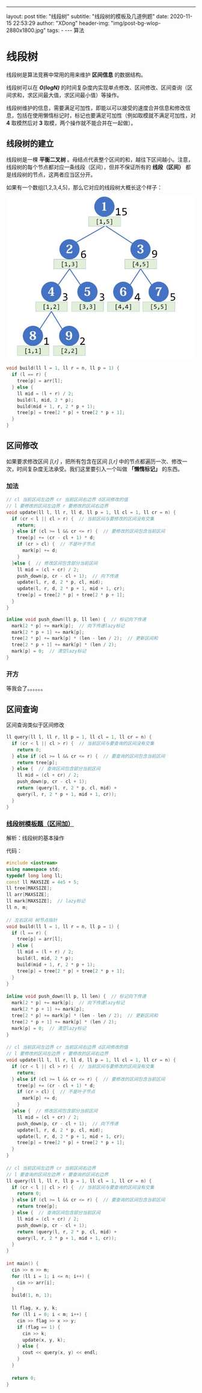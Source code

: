 ---
layout:     post
title:      "线段树"
subtitle:   "线段树的模板及几道例题"
date:       2020-11-15 22:53:29
author:     "XDong"
header-img: "img/post-bg-wlop-2880x1800.jpg"
tags:
    - 
--- 算法


# 线段树

线段树是算法竞赛中常用的用来维护 **区间信息** 的数据结构。

线段树可以在 ***O(logN)*** 的时间复杂度内实现单点修改、区间修改、区间查询（区间求和，求区间最大值，求区间最小值）等操作。

线段树维护的信息，需要满足可加性，即能以可以接受的速度合并信息和修改信息，包括在使用懒惰标记时，标记也要满足可加性（例如取模就不满足可加性，对 **4** 取模然后对 **3** 取模，两个操作就不能合并在一起做）。

## 线段树的建立

线段树是一棵 **平衡二叉树** 。母结点代表整个区间的和，越往下区间越小。注意，线段树的每个节点都对应一条线段（区间），但并不保证所有的 **线段（区间）** 都是线段树的节点，这两者应当区分开。

如果有一个数组[1,2,3,4,5]，那么它对应的线段树大概长这个样子：

![线段树的建立](/img/algorithms/segment-tree-1.jpg)

```cpp
void build(ll l = 1, ll r = n, ll p = 1) {
  if (l == r) {
    tree[p] = arr[l];
  } else {
    ll mid = (l + r) / 2;
    build(l, mid, 2 * p);
    build(mid + 1, r, 2 * p + 1);
    tree[p] = tree[2 * p] + tree[2 * p + 1];
  }
}
```

## 区间修改

如果要求修改区间  *[l,r]* ，把所有包含在区间 *[l,r]* 中的节点都遍历一次、修改一次，时间复杂度无法承受。我们这里要引入一个叫做 **「懒惰标记」** 的东西。

### 加法

```cpp
// cl 当前区间左边界 cr 当前区间右边界 d区间修改的值
// l 要修改的区间左边界 r 要修改的区间右边界
void update(ll l, ll r, ll d, ll p = 1, ll cl = 1, ll cr = n) {
  if (cr < l || cl > r) {  // 当前区间与要修改的区间没有交集
    return;
  } else if (cl >= l && cr <= r) {  // 要修改的区间包含当前区间
    tree[p] += (cr - cl + 1) * d;
    if (cr > cl) {  // 不是叶子节点
      mark[p] += d;
    }
  }else {  // 修改区间包含部分当前区间
    ll mid = (cl + cr) / 2;
    push_down(p, cr - cl + 1);  // 向下传递
    update(l, r, d, 2 * p, cl, mid);
    update(l, r, d, 2 * p + 1, mid + 1, cr);
    tree[p] = tree[2 * p] + tree[2 * p + 1];
  }
}
```

```cpp
inline void push_down(ll p, ll len) {  // 标记向下传递
  mark[2 * p] += mark[p];  // 向下传递lazy标记
  mark[2 * p + 1] += mark[p];  
  tree[2 * p] += mark[p] * (len - len / 2);  // 更新区间和
  tree[2 * p + 1] += mark[p] * (len / 2);
  mark[p] = 0;  // 清空lazy标记
}
```

### 开方

等我会了。。。。。。

## 区间查询

区间查询类似于区间修改

```cpp
ll query(ll l, ll r, ll p = 1, ll cl = 1, ll cr = n) {
  if (cr < l || cl > r) {  // 当前区间与要查询的区间没有交集 
    return 0;
  } else if (cl >= l && cr <= r) {  // 要查询的区间包含当前区间
    return tree[p];
  } else {  // 查询区间包含部分当前区间
    ll mid = (cl + cr) / 2;
    push_down(p, cr - cl + 1);
    return (query(l, r, 2 * p, cl, mid) +
    query(l, r, 2 * p + 1, mid + 1, cr));
  }
}
```

### [线段树模板题（区间加）](https://www.luogu.com.cn/problem/P3372)

解析：线段树的基本操作

代码：

```cpp
#include <iostream>
using namespace std;
typedef long long ll;
const ll MAXSIZE = 4e5 + 5;
ll tree[MAXSIZE];
ll arr[MAXSIZE];
ll mark[MAXSIZE];  // lazy标记
ll n, m;

// 左右区间 树节点指针
void build(ll l = 1, ll r = n, ll p = 1) {
  if (l == r) {
    tree[p] = arr[l];
  } else {
    ll mid = (l + r) / 2;
    build(l, mid, 2 * p);
    build(mid + 1, r, 2 * p + 1);
    tree[p] = tree[2 * p] + tree[2 * p + 1];
  }
}

inline void push_down(ll p, ll len) {  // 标记向下传递
  mark[2 * p] += mark[p];  // 向下传递lazy标记
  mark[2 * p + 1] += mark[p];  
  tree[2 * p] += mark[p] * (len - len / 2);  // 更新区间和
  tree[2 * p + 1] += mark[p] * (len / 2);
  mark[p] = 0;  // 清空lazy标记
}

// cl 当前区间左边界 cr 当前区间右边界 d区间修改的值
// l 要修改的区间左边界 r 要修改的区间右边界
void update(ll l, ll r, ll d, ll p = 1, ll cl = 1, ll cr = n) {
  if (cr < l || cl > r) {  // 当前区间与要修改的区间没有交集
    return;
  } else if (cl >= l && cr <= r) {  // 要修改的区间包含当前区间
    tree[p] += (cr - cl + 1) * d;
    if (cr > cl) {  // 不是叶子节点
      mark[p] += d;
    }
  }else {  // 修改区间包含部分当前区间
    ll mid = (cl + cr) / 2;
    push_down(p, cr - cl + 1);  // 向下传递
    update(l, r, d, 2 * p, cl, mid);
    update(l, r, d, 2 * p + 1, mid + 1, cr);
    tree[p] = tree[2 * p] + tree[2 * p + 1];
  }
}

// cl 当前区间左边界 cr 当前区间右边界
// l 要查询的区间左边界 r 要查询的区间右边界
ll query(ll l, ll r, ll p = 1, ll cl = 1, ll cr = n) {
  if (cr < l || cl > r) {  // 当前区间与要查询的区间没有交集 
    return 0;
  } else if (cl >= l && cr <= r) {  // 要查询的区间包含当前区间
    return tree[p];
  } else {  // 查询区间包含部分当前区间
    ll mid = (cl + cr) / 2;
    push_down(p, cr - cl + 1);
    return (query(l, r, 2 * p, cl, mid) +
    query(l, r, 2 * p + 1, mid + 1, cr));
  }
}

int main() {
  cin >> n >> m;
  for (ll i = 1; i <= n; i++) {
    cin >> arr[i];
  }
  build(1, n, 1);

  ll flag, x, y, k;
  for (ll i = 0; i < m; i++) {
    cin >> flag >> x >> y;
    if (flag == 1) {
      cin >> k;
      update(x, y, k);
    } else {
      cout << query(x, y) << endl;
    }
  }
  
  return 0;
}
```